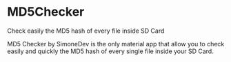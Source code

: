 # MD5Checker
Check easily the MD5 hash of every file inside SD Card

MD5 Checker by SimoneDev is the only material app that allow you to check easily and quickly the MD5 hash of every single file inside your SD Card.
